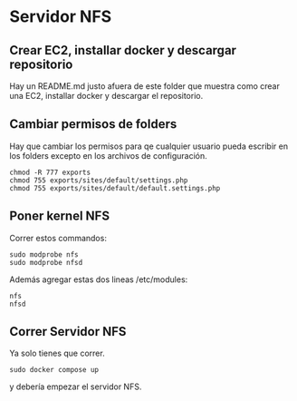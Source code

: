 # Servidor NFS

## Crear EC2, installar docker y descargar repositorio

Hay un README.md justo afuera de este folder que muestra como crear una EC2, installar docker y descargar el repositorio.

## Cambiar permisos de folders

Hay que cambiar los permisos para qe cualquier usuario pueda escribir en los folders excepto en los archivos de configuración.

```
chmod -R 777 exports
chmod 755 exports/sites/default/settings.php
chmod 755 exports/sites/default/default.settings.php
```

## Poner kernel NFS

Correr estos commandos:

```
sudo modprobe nfs
sudo modprobe nfsd
```
Además agregar estas dos lineas /etc/modules:
```
nfs
nfsd
```

## Correr Servidor NFS

Ya solo tienes que correr.

```
sudo docker compose up
```

y debería empezar el servidor NFS.
